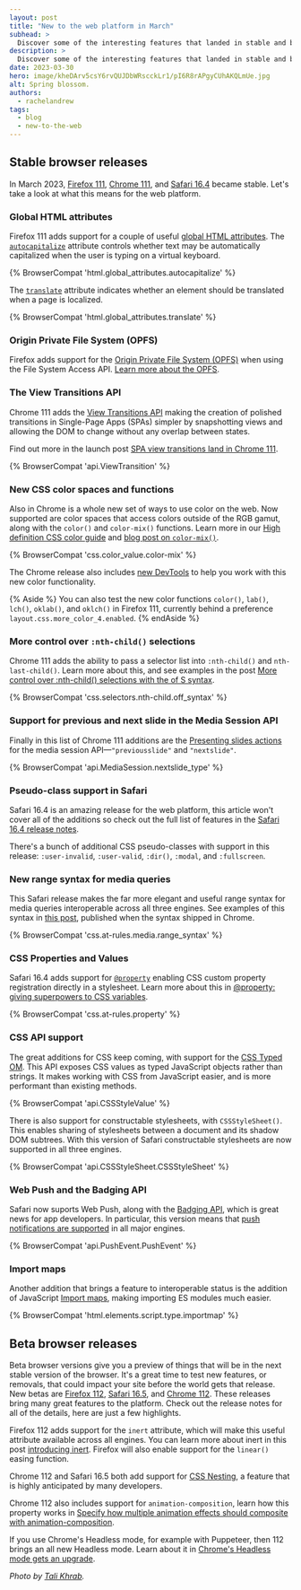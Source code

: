```yaml
---
layout: post
title: "New to the web platform in March"
subhead: >
  Discover some of the interesting features that landed in stable and beta web browsers during March 2023.
description: >
  Discover some of the interesting features that landed in stable and beta web browsers during March 2023.
date: 2023-03-30
hero: image/kheDArv5csY6rvQUJDbWRscckLr1/pI6R8rAPgyCUhAKQLmUe.jpg
alt: Spring blossom.
authors:
  - rachelandrew
tags:
  - blog
  - new-to-the-web
---
```


## Stable browser releases

In March 2023, [Firefox 111](https://developer.mozilla.org/docs/Mozilla/Firefox/Releases/111), [Chrome 111](https://developer.chrome.com/blog/new-in-chrome-111/), and [Safari 16.4](https://developer.apple.com/documentation/safari-release-notes/safari-16_4-release-notes) became stable. Let's take a look at what this means for the web platform.

### Global HTML attributes

Firefox 111 adds support for a couple of useful [global HTML attributes](/learn/html/attributes/#global-attributes). The [`autocapitalize`](https://developer.mozilla.org/docs/Web/HTML/Global_attributes/autocapitalize) attribute controls whether text may be automatically capitalized when the user is typing on a virtual keyboard. 

{% BrowserCompat 'html.global_attributes.autocapitalize' %}

The [`translate`](https://developer.mozilla.org/docs/Web/HTML/Global_attributes/translate) attribute indicates whether an element should be translated when a page is localized. 

{% BrowserCompat 'html.global_attributes.translate' %}

### Origin Private File System (OPFS)

Firefox adds support for the [Origin Private File System (OPFS)](https://developer.mozilla.org/docs/Web/API/File_System_Access_API#origin_private_file_system) when using the File System Access API. [Learn more about the OPFS](https://developer.chrome.com/articles/origin-private-file-system/).

### The View Transitions API

Chrome 111 adds the [View Transitions API](https://developer.mozilla.org/docs/Web/API/View_Transitions_API) making the creation of polished transitions in Single-Page Apps (SPAs) simpler by snapshotting views and allowing the DOM to change without any overlap between states.

Find out more in the launch post [SPA view transitions land in Chrome 111](https://developer.chrome.com/blog/spa-view-transitions-land/).

{% BrowserCompat 'api.ViewTransition' %}

### New CSS color spaces and functions

Also in Chrome is a whole new set of ways to use color on the web. Now supported are color spaces that access colors outside of the RGB gamut, along with the `color()` and `color-mix()` functions. Learn more in our [High definition CSS color guide](https://developer.chrome.com/articles/high-definition-css-color-guide/) and [blog post on `color-mix()`](https://developer.chrome.com/blog/css-color-mix/).

{% BrowserCompat 'css.color_value.color-mix' %}

The Chrome release also includes [new DevTools](https://developer.chrome.com/blog/new-in-devtools-111/#color) to help you work with this new color functionality.

{% Aside %}
You can also test the new color functions `color()`, `lab()`, `lch()`, `oklab()`, and `oklch()` in Firefox 111, currently behind a preference `layout.css.more_color_4.enabled`.
{% endAside %}

### More control over `:nth-child()` selections

Chrome 111 adds the ability to pass a selector list into `:nth-child()` and `nth-last-child()`. Learn more about this, and see examples in the post [More control over :nth-child() selections with the of S syntax](https://developer.chrome.com/articles/css-nth-child-of-s/).

{% BrowserCompat 'css.selectors.nth-child.off_syntax' %}

### Support for previous and next slide in the Media Session API

Finally in this list of Chrome 111 additions are the [Presenting slides actions](/media-session/#presenting-slides-actions) for the media session API—`"previousslide"` and `"nextslide"`.

{% BrowserCompat 'api.MediaSession.nextslide_type' %}

### Pseudo-class support in Safari

Safari 16.4 is an amazing release for the web platform, this article won't cover all of the additions so check out the full list of features in the [Safari 16.4 release notes](https://developer.apple.com/documentation/safari-release-notes/safari-16_4-release-notes). 

There's a bunch of additional CSS pseudo-classes with support in this release: `:user-invalid`, `:user-valid`, `:dir()`, `:modal`, and `:fullscreen`.

### New range syntax for media queries

This Safari release makes the far more elegant and useful range syntax for media queries interoperable across all three engines. See examples of this syntax in [this post](https://developer.chrome.com/blog/media-query-range-syntax/), published when the syntax shipped in Chrome. 

{% BrowserCompat 'css.at-rules.media.range_syntax' %}

### CSS Properties and Values

Safari 16.4 adds support for [`@property`](https://developer.mozilla.org/docs/Web/CSS/@property) enabling CSS custom property registration directly in a stylesheet. Learn more about this in [@property: giving superpowers to CSS variables](/at-property/).

{% BrowserCompat 'css.at-rules.property' %}

### CSS API support

The great additions for CSS keep coming, with support for the [CSS Typed OM](https://developer.mozilla.org/docs/Web/API/CSS_Typed_OM_API). This API exposes CSS values as typed JavaScript objects rather than strings. It makes working with CSS from JavaScript easier, and is more performant than existing methods.

{% BrowserCompat 'api.CSSStyleValue' %}

There is also support for constructable stylesheets, with `CSSStyleSheet()`. This enables sharing of stylesheets between a document and its shadow DOM subtrees. With this version of Safari constructable stylesheets are now supported in all three engines.

{% BrowserCompat 'api.CSSStyleSheet.CSSStyleSheet' %}

### Web Push and the Badging API

Safari now suports Web Push, along with the [Badging API](https://developer.mozilla.org/docs/Web/API/Badging_API), which is great news for app developers. In particular, this version means that [push notifications are supported](/push-notifications-in-all-modern-browsers/) in all major engines. 

{% BrowserCompat 'api.PushEvent.PushEvent' %}

### Import maps

Another addition that brings a feature to interoperable status is the addition of JavaScript [Import maps](/import-maps-in-all-modern-browsers/), making importing ES modules much easier.

{% BrowserCompat 'html.elements.script.type.importmap' %}

## Beta browser releases

Beta browser versions give you a preview of things that will be in the next stable version of the browser. It's a great time to test new features, or removals, that could impact your site before the world gets that release. New betas are [Firefox 112](https://developer.mozilla.org/docs/Mozilla/Firefox/Releases/112), [Safari 16.5](https://developer.apple.com/documentation/safari-release-notes/safari-16_5-release-notes), and [Chrome 112](https://developer.chrome.com/blog/chrome-112-beta/). These releases bring many great features to the platform. Check out the release notes for all of the details, here are just a few highlights.

Firefox 112 adds support for the `inert` attribute, which will make this useful attribute available across all engines. You can learn more about inert in this post [introducing inert](https://developer.chrome.com/articles/inert/). Firefox will also enable support for the `linear()` easing function.

Chrome 112 and Safari 16.5 both add support for [CSS Nesting](https://developer.chrome.com/articles/css-nesting/), a feature that is highly anticipated by many developers. 

Chrome 112 also includes support for `animation-composition`, learn how this property works in [Specify how multiple animation effects should composite with animation-composition](https://developer.chrome.com/articles/css-animation-composition/).

If you use Chrome's Headless mode, for example with Puppeteer, then 112 brings an all new Headless mode. Learn about it in [Chrome's Headless mode gets an upgrade](https://developer.chrome.com/articles/new-headless/).

_Photo by [Tali Khrab](https://unsplash.com/@taliscope?utm_source=unsplash&utm_medium=referral&utm_content=creditCopyText)._

